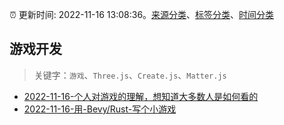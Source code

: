 :alarm_clock: 更新时间: 2022-11-16 13:08:36。[来源分类](../README.md)、[标签分类](../TAGS.md)、[时间分类](../TIMELINE.md)

## 游戏开发


> 关键字：`游戏`、`Three.js`、`Create.js`、`Matter.js`



- [2022-11-16-个人对游戏的理解，想知道大多数人是如何看的](https://www.v2ex.com/t/895741) 
- [2022-11-16-用-Bevy/Rust-写个小游戏](https://toutiao.io/k/vhb7ptk) 